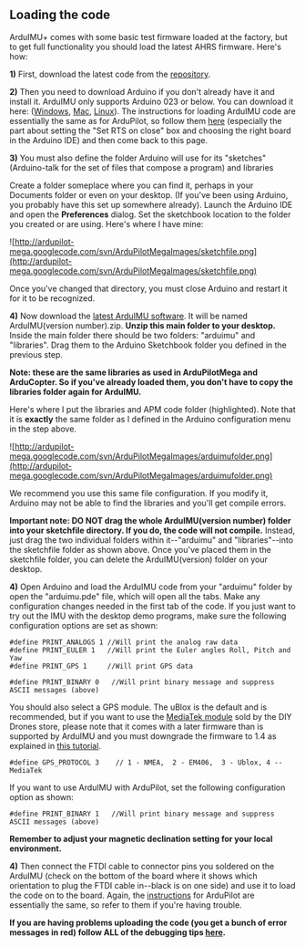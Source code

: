## Loading the code ##

ArduIMU+ comes with some basic test firmware loaded at the factory, but to get full functionality you should load the latest AHRS firmware. Here's how:

**1)** First, download the latest code from the [repository](http://code.google.com/p/ardu-imu/downloads/list).

**2)** Then you need to download Arduino if you don't already have it and install it. ArduIMU only supports Arduino 023 or below. You can download it here: ([Windows](http://arduino.googlecode.com/files/arduino-0023.zip), [Mac](http://arduino.googlecode.com/files/arduino-0023.dmg), [Linux](http://arduino.googlecode.com/files/arduino-0023-64.tgz)). The instructions for loading ArduIMU code are essentially the same as for ArduPilot, so follow them [here](http://code.google.com/p/ardupilot/wiki/LoadingPage) (especially the part about setting the "Set RTS on close" box and choosing the right board in the Arduino IDE) and then come back to this page.

**3)** You must also define the folder Arduino will use for its "sketches" (Arduino-talk for the set of files that compose a program) and libraries

Create a folder someplace where you can find it, perhaps in your Documents folder or even on your desktop. (If you've been using Arduino, you probably have this set up somewhere already). Launch the Arduino IDE and open the **Preferences** dialog.  Set the sketchbook location to the folder you created or are using. Here's where I have mine:

![http://ardupilot-mega.googlecode.com/svn/ArduPilotMegaImages/sketchfile.png](http://ardupilot-mega.googlecode.com/svn/ArduPilotMegaImages/sketchfile.png)

Once you've changed that directory, you must close Arduino and restart it for it to be recognized.

**4)** Now download the [latest ArduIMU software](http://code.google.com/p/ardu-imu/downloads/list). It will be named ArduIMU(version number).zip. **Unzip this main folder to your desktop.** Inside the main folder there should be two folders: "arduimu" and "libraries". Drag them to the Arduino Sketchbook folder you defined in the previous step.

**Note: these are the same libraries as used in ArduPilotMega and ArduCopter. So if you've already loaded them, you don't have to copy the libraries folder again for ArduIMU.**

Here's where I put the libraries and APM code folder (highlighted). Note that it is **exactly** the same folder as I defined in the Arduino configuration menu in the step above.

![http://ardupilot-mega.googlecode.com/svn/ArduPilotMegaImages/arduimufolder.png](http://ardupilot-mega.googlecode.com/svn/ArduPilotMegaImages/arduimufolder.png)

We recommend you use this same file configuration. If you modify it, Arduino may not be able to find the libraries and you'll get compile errors.

**Important note: DO NOT drag the whole ArduIMU(version number) folder into your sketchfile directory. If you do, the code will not compile.** Instead, just drag the two individual folders within it--"arduimu" and "libraries"--into the sketchfile folder as shown above. Once you've placed them in the sketchfile folder, you can delete the ArduIMU(version) folder on your desktop.

**4)** Open Arduino and load the ArduIMU code from your "arduimu" folder by open the "arduimu.pde" file, which will open all the tabs. Make any configuration changes needed in the first tab of the code. If you just want to try out the IMU with the desktop demo programs, make sure the following configuration options are set as shown:

```
#define PRINT_ANALOGS 1 //Will print the analog raw data
#define PRINT_EULER 1   //Will print the Euler angles Roll, Pitch and Yaw
#define PRINT_GPS 1     //Will print GPS data

#define PRINT_BINARY 0   //Will print binary message and suppress ASCII messages (above)
```

You should also select a GPS module. The uBlox is the default and is recommended, but if you want to use the [MediaTek module](http://store.diydrones.com/MediaTek_MT3329_GPS_10Hz_Adapter_Basic_p/mt3329-02.htm) sold by the DIY Drones store, please note that it comes with a later firmware than is supported by ArduIMU and you must downgrade the firmware to 1.4 as explained in [this tutorial](http://code.google.com/p/ardupilot/wiki/MediaTek).

```
#define GPS_PROTOCOL 3    // 1 - NMEA,  2 - EM406,  3 - Ublox, 4 -- MediaTek  
```

If you want to use ArduIMU with ArduPilot, set the following configuration option as shown:

```
#define PRINT_BINARY 1   //Will print binary message and suppress ASCII messages (above)
```

**Remember to adjust your magnetic declination setting for your local environment.**

**4)** Then connect the FTDI cable to connector pins you soldered on the ArduIMU (check on the bottom of the board where it shows which orientation to plug the FTDI cable in--black is on one side) and use it to load the code on to the board. Again, the [instructions](http://code.google.com/p/ardupilot/wiki/LoadingPage) for ArduPilot are essentially the same, so refer to them if you're having trouble.

**If you are having problems uploading the code (you get a bunch of error messages in red) follow ALL of the debugging tips [here](http://diydrones.com/profiles/blogs/arduino-debugging-tips).**